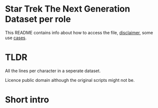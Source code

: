 Star Trek The Next Generation Dataset per role
================

This README contains info about how to access the file, [disclaimer](#disclaimer), some use [cases](#usecases).

TLDR
====

All the lines per character in a seperate dataset.

Licence public domain although the original scripts might not be.

Short intro
===========

